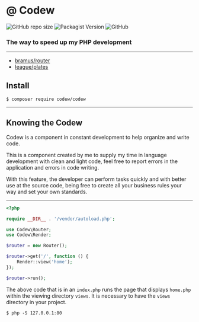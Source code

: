 # @ Codew

![GitHub repo size](https://img.shields.io/github/repo-size/ianpatricck/codew) ![Packagist Version](https://img.shields.io/packagist/v/codew/codew) ![GitHub](https://img.shields.io/github/license/ianpatricck/codew)

### The way to speed up my PHP development

---

- [bramus/router](https://packagist.org/packages/bramus/router)
- [league/plates](https://packagist.org/packages/league/plates)

## Install

```
$ composer require codew/codew
```

---

## Knowing the Codew

Codew is a component in constant development to help organize and write code.

This is a component created by me to supply my time in language development with clean and light code, feel free to report errors in the application and errors in code writing.

With this feature, the developer can perform tasks quickly and with better use at the source code, being free to create all your business rules your way and set your own standards. 

---

```php
<?php

require __DIR__ . '/vendor/autoload.php';

use Codew\Router;
use Codew\Render;

$router = new Router();

$router->get('/', function () {
    Render::view('home');
});

$router->run();
```

The above code that is in an ```index.php``` runs the page that displays ```home.php``` within the viewing directory ```views```. It is necessary to have the ```views``` directory in your project.

```
$ php -S 127.0.0.1:80
```
